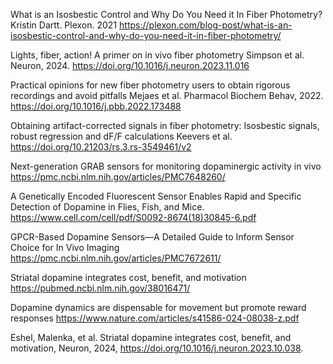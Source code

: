 
What is an Isosbestic Control and Why Do You Need it In Fiber Photometry?
Kristin Dartt. Plexon. 2021
https://plexon.com/blog-post/what-is-an-isosbestic-control-and-why-do-you-need-it-in-fiber-photometry/


Lights, fiber, action! A primer on in vivo fiber photometry
Simpson et al. Neuron, 2024. https://doi.org/10.1016/j.neuron.2023.11.016


Practical opinions for new fiber photometry users to obtain rigorous recordings and avoid pitfalls
Mejaes et al. Pharmacol Biochem Behav, 2022. https://doi.org/10.1016/j.pbb.2022.173488


Obtaining artifact-corrected signals in fiber photometry: Isosbestic signals, robust regression and dF/F calculations
Keevers et al. https://doi.org/10.21203/rs.3.rs-3549461/v2

Next-generation GRAB sensors for monitoring dopaminergic activity in vivo
https://pmc.ncbi.nlm.nih.gov/articles/PMC7648260/


A Genetically Encoded Fluorescent Sensor Enables Rapid and Specific Detection of Dopamine in Flies, Fish, and Mice.
https://www.cell.com/cell/pdf/S0092-8674(18)30845-6.pdf


GPCR-Based Dopamine Sensors—A Detailed Guide to Inform Sensor Choice for In Vivo Imaging
https://pmc.ncbi.nlm.nih.gov/articles/PMC7672611/


Striatal dopamine integrates cost, benefit, and motivation 
https://pubmed.ncbi.nlm.nih.gov/38016471/


Dopamine dynamics are dispensable for movement but promote reward responses
https://www.nature.com/articles/s41586-024-08038-z.pdf

Eshel, Malenka, et al. Striatal dopamine integrates cost, benefit, and motivation,
Neuron, 2024, https://doi.org/10.1016/j.neuron.2023.10.038.
